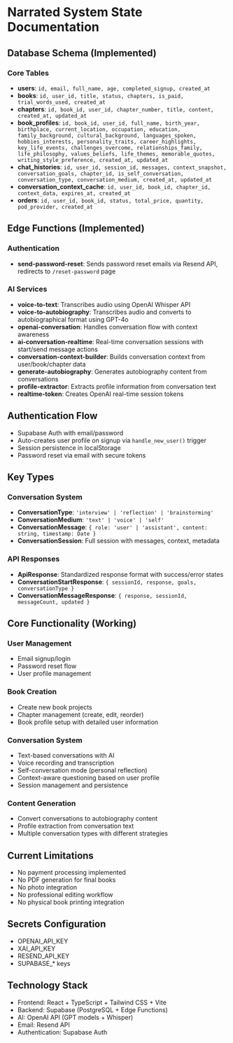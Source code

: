 # Narrated System State Documentation

## Database Schema (Implemented)

### Core Tables
- **users**: `id, email, full_name, age, completed_signup, created_at`
- **books**: `id, user_id, title, status, chapters, is_paid, trial_words_used, created_at`
- **chapters**: `id, book_id, user_id, chapter_number, title, content, created_at, updated_at`
- **book_profiles**: `id, book_id, user_id, full_name, birth_year, birthplace, current_location, occupation, education, family_background, cultural_background, languages_spoken, hobbies_interests, personality_traits, career_highlights, key_life_events, challenges_overcome, relationships_family, life_philosophy, values_beliefs, life_themes, memorable_quotes, writing_style_preference, created_at, updated_at`
- **chat_histories**: `id, user_id, session_id, messages, context_snapshot, conversation_goals, chapter_id, is_self_conversation, conversation_type, conversation_medium, created_at, updated_at`
- **conversation_context_cache**: `id, user_id, book_id, chapter_id, context_data, expires_at, created_at`
- **orders**: `id, user_id, book_id, status, total_price, quantity, pod_provider, created_at`

## Edge Functions (Implemented)

### Authentication
- **send-password-reset**: Sends password reset emails via Resend API, redirects to `/reset-password` page

### AI Services
- **voice-to-text**: Transcribes audio using OpenAI Whisper API
- **voice-to-autobiography**: Transcribes audio and converts to autobiographical format using GPT-4o
- **openai-conversation**: Handles conversation flow with context awareness
- **ai-conversation-realtime**: Real-time conversation sessions with start/send message actions
- **conversation-context-builder**: Builds conversation context from user/book/chapter data
- **generate-autobiography**: Generates autobiography content from conversations
- **profile-extractor**: Extracts profile information from conversation text
- **realtime-token**: Creates OpenAI real-time session tokens

## Authentication Flow
- Supabase Auth with email/password
- Auto-creates user profile on signup via `handle_new_user()` trigger
- Session persistence in localStorage
- Password reset via email with secure tokens

## Key Types

### Conversation System
- **ConversationType**: `'interview' | 'reflection' | 'brainstorming'`
- **ConversationMedium**: `'text' | 'voice' | 'self'`
- **ConversationMessage**: `{ role: 'user' | 'assistant', content: string, timestamp: Date }`
- **ConversationSession**: Full session with messages, context, metadata

### API Responses
- **ApiResponse<T>**: Standardized response format with success/error states
- **ConversationStartResponse**: `{ sessionId, response, goals, conversationType }`
- **ConversationMessageResponse**: `{ response, sessionId, messageCount, updated }`

## Core Functionality (Working)

### User Management
- Email signup/login
- Password reset flow
- User profile management

### Book Creation
- Create new book projects
- Chapter management (create, edit, reorder)
- Book profile setup with detailed user information

### Conversation System
- Text-based conversations with AI
- Voice recording and transcription
- Self-conversation mode (personal reflection)
- Context-aware questioning based on user profile
- Session management and persistence

### Content Generation
- Convert conversations to autobiography content
- Profile extraction from conversation text
- Multiple conversation types with different strategies

## Current Limitations
- No payment processing implemented
- No PDF generation for final books
- No photo integration
- No professional editing workflow
- No physical book printing integration

## Secrets Configuration
- OPENAI_API_KEY
- XAI_API_KEY
- RESEND_API_KEY
- SUPABASE_* keys

## Technology Stack
- Frontend: React + TypeScript + Tailwind CSS + Vite
- Backend: Supabase (PostgreSQL + Edge Functions)
- AI: OpenAI API (GPT models + Whisper)
- Email: Resend API
- Authentication: Supabase Auth
